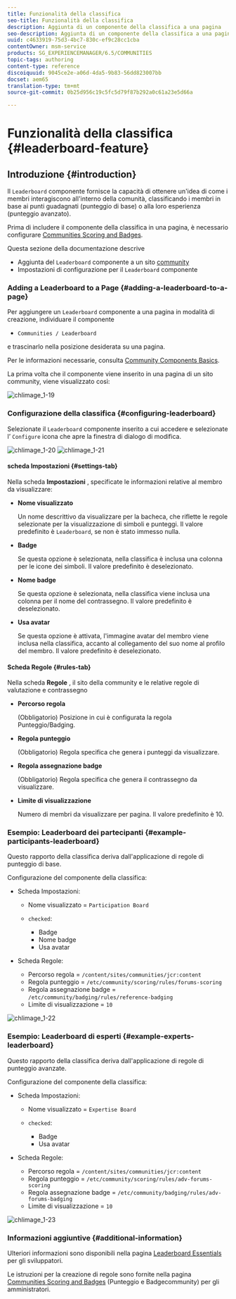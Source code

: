 ```yaml
---
title: Funzionalità della classifica
seo-title: Funzionalità della classifica
description: Aggiunta di un componente della classifica a una pagina
seo-description: Aggiunta di un componente della classifica a una pagina
uuid: c4633919-75d3-4bc7-830c-ef9c28cc1cba
contentOwner: msm-service
products: SG_EXPERIENCEMANAGER/6.5/COMMUNITIES
topic-tags: authoring
content-type: reference
discoiquuid: 9045ce2e-a06d-4da5-9b83-56dd823007bb
docset: aem65
translation-type: tm+mt
source-git-commit: 0b25d956c19c5fc5d79f87b292a0c61a23e5d66a

---
```



# Funzionalità della classifica {#leaderboard-feature}

## Introduzione {#introduction}

Il `Leaderboard` componente fornisce la capacità di ottenere un&#39;idea di come i membri interagiscono all&#39;interno della comunità, classificando i membri in base ai punti guadagnati (punteggio di base) o alla loro esperienza (punteggio avanzato).

Prima di includere il componente della classifica in una pagina, è necessario configurare [Communities Scoring and Badges](/help/communities/implementing-scoring.md).

Questa sezione della documentazione descrive

* Aggiunta del `Leaderboard` componente a un sito [community](/help/communities/overview.md#community-sites)
* Impostazioni di configurazione per il `Leaderboard` componente

### Adding a Leaderboard to a Page {#adding-a-leaderboard-to-a-page}

Per aggiungere un `Leaderboard` componente a una pagina in modalità di creazione, individuare il componente

* `Communities / Leaderboard`

e trascinarlo nella posizione desiderata su una pagina.

Per le informazioni necessarie, consulta [Community Components Basics](/help/communities/basics.md).

La prima volta che il componente viene inserito in una pagina di un sito community, viene visualizzato così:

![chlimage_1-19](assets/chlimage_1-19.png)

### Configurazione della classifica {#configuring-leaderboard}

Selezionate il `Leaderboard` componente inserito a cui accedere e selezionate l’ `Configure` icona che apre la finestra di dialogo di modifica.

![chlimage_1-20](assets/chlimage_1-20.png) ![chlimage_1-21](assets/chlimage_1-21.png)

#### scheda Impostazioni {#settings-tab}

Nella scheda **Impostazioni** , specificate le informazioni relative al membro da visualizzare:

* **Nome visualizzato**

   Un nome descrittivo da visualizzare per la bacheca, che riflette le regole selezionate per la visualizzazione di simboli e punteggi.
Il valore predefinito è `Leaderboard`, se non è stato immesso nulla.

* **Badge**

   Se questa opzione è selezionata, nella classifica è inclusa una colonna per le icone dei simboli.
Il valore predefinito è deselezionato.

* **Nome badge**

   Se questa opzione è selezionata, nella classifica viene inclusa una colonna per il nome del contrassegno.
Il valore predefinito è deselezionato.

* **Usa avatar**

   Se questa opzione è attivata, l&#39;immagine avatar del membro viene inclusa nella classifica, accanto al collegamento del suo nome al profilo del membro.
Il valore predefinito è deselezionato.

#### Scheda Regole {#rules-tab}

Nella scheda **Regole** , il sito della community e le relative regole di valutazione e contrassegno

* **Percorso regola**

   (Obbligatorio) Posizione in cui è configurata la regola Punteggio/Badging.

* **Regola punteggio**

   (Obbligatorio) Regola specifica che genera i punteggi da visualizzare.

* **Regola assegnazione badge**

   (Obbligatorio) Regola specifica che genera il contrassegno da visualizzare.

* **Limite di visualizzazione**

   Numero di membri da visualizzare per pagina. Il valore predefinito è 10.

### Esempio: Leaderboard dei partecipanti {#example-participants-leaderboard}

Questo rapporto della classifica deriva dall&#39;applicazione di regole di punteggio di base.

Configurazione del componente della classifica:

* Scheda Impostazioni:

   * Nome visualizzato = `Participation Board`
   * `checked`:

      * Badge
      * Nome badge
      * Usa avatar

* Scheda Regole:

   * Percorso regola = `/content/sites/communities/jcr:content`
   * Regola punteggio = `/etc/community/scoring/rules/forums-scoring`
   * Regola assegnazione badge = `/etc/community/badging/rules/reference-badging`
   * Limite di visualizzazione = `10`

![chlimage_1-22](assets/chlimage_1-22.png)

### Esempio: Leaderboard di esperti {#example-experts-leaderboard}

Questo rapporto della classifica deriva dall&#39;applicazione di regole di punteggio avanzate.

Configurazione del componente della classifica:

* Scheda Impostazioni:

   * Nome visualizzato = `Expertise Board`
   * `checked`:

      * Badge
      * Usa avatar

* Scheda Regole:

   * Percorso regola = `/content/sites/communities/jcr:content`
   * Regola punteggio = `/etc/community/scoring/rules/adv-forums-scoring`
   * Regola assegnazione badge = `/etc/community/badging/rules/adv-forums-badging`
   * Limite di visualizzazione = `10`

![chlimage_1-23](assets/chlimage_1-23.png)

### Informazioni aggiuntive {#additional-information}

Ulteriori informazioni sono disponibili nella pagina [Leaderboard Essentials](/help/communities/leaderboard.md) per gli sviluppatori.

Le istruzioni per la creazione di regole sono fornite nella pagina [Communities Scoring and Badges](/help/communities/implementing-scoring.md) (Punteggio e Badgecommunity) per gli amministratori.
